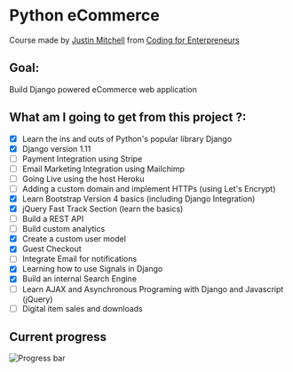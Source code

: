 # Python eCommerce
Course made by [Justin Mitchell](https://twitter.com/justinmitchel) from [Coding for Enterpreneurs](https://www.codingforentrepreneurs.com/)

## Goal:
Build Django powered eCommerce web application

## What am I going to get from this project ?:

- [x] Learn the ins and outs of Python's popular library Django
- [x] Django version 1.11
- [ ] Payment Integration using Stripe
- [ ] Email Marketing Integration using Mailchimp
- [ ] Going Live using the host Heroku
- [ ] Adding a custom domain and implement HTTPs (using Let's Encrypt)
- [x] Learn Bootstrap Version 4 basics (including Django Integration)
- [x] jQuery Fast Track Section (learn the basics)
- [ ] Build a REST API
- [ ] Build custom analytics
- [x] Create a custom user model
- [x] Guest Checkout
- [ ] Integrate Email for notifications
- [x] Learning how to use Signals in Django
- [x] Build an internal Search Engine
- [ ] Learn AJAX and Asynchronous Programing with Django and Javascript (jQuery)
- [ ] Digital item sales and downloads

## Current progress
![Progress bar](http://progressed.io/bar/48 "Progress bar")
